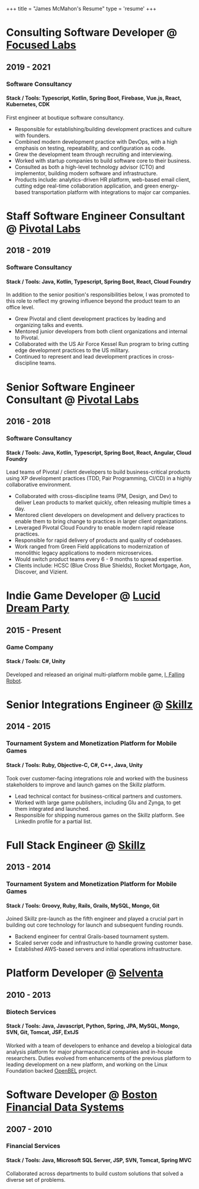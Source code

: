 +++
title = "James McMahon's Resume"
type = 'resume'
+++

# Consulting Software Developer @ [Focused Labs](https://focused.io)
## 2019 - 2021
### Software Consultancy
#### Stack / Tools: Typescript, Kotlin, Spring Boot, Firebase, Vue.js, React, Kubernetes, CDK
First engineer at boutique software consultancy.
- Responsible for establishing/building development practices and culture with founders.
- Combined modern development practice with DevOps, with a high emphasis on testing, repeatability, and configuration as code.
- Grew the development team through recruiting and interviewing.
- Worked with startup companies to build software core to their business.
- Consulted as both a high-level technology advisor (CTO) and implementor, building modern software and infrastructure.
- Products include: analytics-driven HR platform, web-based email client, cutting edge real-time collaboration application, and green energy-based transportation platform with integrations to major car companies.

# Staff Software Engineer Consultant @ [Pivotal Labs](http://pivotal.io/labs)
## 2018 - 2019
### Software Consultancy
#### Stack / Tools: Java, Kotlin, Typescript, Spring Boot, React, Cloud Foundry
In addition to the senior position's responsibilities below, I was promoted to this role to reflect my growing influence beyond the product team to an office level.
- Grew Pivotal and client development practices by leading and organizing talks and events.
- Mentored junior developers from both client organizations and internal to Pivotal.
- Collaborated with the US Air Force Kessel Run program to bring cutting edge development practices to the US military.
- Continued to represent and lead development practices in cross-discipline teams.

# Senior Software Engineer Consultant @ [Pivotal Labs](http://pivotal.io/labs)
## 2016 - 2018
### Software Consultancy
#### Stack / Tools: Java, Kotlin, Typescript, Spring Boot, React, Angular, Cloud Foundry
Lead teams of Pivotal / client developers to build business-critical products using XP development practices (TDD, Pair Programming, CI/CD) in a highly collaborative environment.
- Collaborated with cross-discipline teams (PM, Design, and Dev) to deliver Lean products to market quickly, often releasing multiple times a day.
- Mentored client developers on development and delivery practices to enable them to bring change to practices in larger client organizations.
- Leveraged Pivotal Cloud Foundry to enable modern rapid release practices.
- Responsible for rapid delivery of products and quality of codebases.
- Work ranged from Green Field applications to modernization of monolithic legacy applications to modern microservices.
- Would switch product teams every 6 - 9 months to spread expertise.
- Clients include: HCSC (Blue Cross Blue Shields), Rocket Mortgage, Aon, Discover, and Vizient.

# Indie Game Developer @ [Lucid Dream Party](http://luciddream.party/)
## 2015 - Present
### Game Company
#### Stack / Tools: C#, Unity
Developed and released an original multi-platform mobile game, [I, Falling Robot](http://ifallingrobot.com).

# Senior Integrations Engineer @ [Skillz](http://skillz.com/)
## 2014 - 2015
### Tournament System and Monetization Platform for Mobile Games
#### Stack / Tools: Ruby, Objective-C, C#, C++, Java, Unity
Took over customer-facing integrations role and worked with the business stakeholders to improve and launch games on the Skillz platform.
- Lead technical contact for business-critical partners and customers.
- Worked with large game publishers, including Glu and Zynga, to get them integrated and launched.
- Responsible for shipping numerous games on the Skillz platform. See LinkedIn profile for a partial list.

# Full Stack Engineer @ [Skillz](http://skillz.com/)
## 2013 - 2014
### Tournament System and Monetization Platform for Mobile Games
#### Stack / Tools: Groovy, Ruby, Rails, Grails, MySQL, Mongo, Git
Joined Skillz pre-launch as the fifth engineer and played a crucial part in building out core technology for launch and subsequent funding rounds.
- Backend engineer for central Grails-based tournament system.
- Scaled server code and infrastructure to handle growing customer base.
- Established AWS-based servers and initial operations infrastructure.

# Platform Developer @ [Selventa](http://selventa.com/)
## 2010 - 2013
### Biotech Services
#### Stack / Tools: Java, Javascript, Python, Spring, JPA, MySQL, Mongo, SVN, Git, Tomcat, JSF, ExtJS
Worked with a team of developers to enhance and develop a biological data analysis platform for major pharmaceutical companies and in-house researchers. 
Duties evolved from enhancements of the previous platform to leading development on a new platform, and working on the Linux Foundation backed [OpenBEL](http://openbel.org/) project.

# Software Developer @ [Boston Financial Data Systems](http://www.bostonfinancial.com/)
## 2007 - 2010
### Financial Services
#### Stack / Tools: Java, Microsoft SQL Server, JSP, SVN, Tomcat, Spring MVC
Collaborated across departments to build custom solutions that solved a diverse set of problems.
